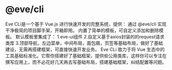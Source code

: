 # @eve/cli
 Eve CLi是一个基于 Vue.js 进行快速开发的完整系统，提供： 通过 @eve/cli 实现干净极简的项目脚手架，开箱即用。 内置了简单的模板，可自定义添加和删除模板。 默认模板里集成了： 1.eve-ui组件 2.自定义基于axios封装的的request请求类库 3.顶部导航，左边菜单，中间布局，面包屑，页签等基础布局，做好了基础建设，无需再搭建框架，可直接快速开发业务。  Eve CLi 致力于将 Vue 生态中的工具基础标准化。它帮你搭建好了基础框架，提供些公用类库，这样你可以专注在撰写应用上，而不必花好几天再去写基础布局，搭建基础框架，纠结配置等问题。
